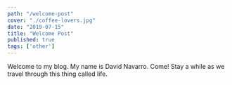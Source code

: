 ```yaml
---
path: "/welcome-post"
cover: "./coffee-lovers.jpg"
date: "2019-07-15"
title: "Welcome Post"
published: true
tags: ['other']
---
```

Welcome to my blog. My name is David Navarro. Come! Stay a while as we travel through this thing called life.
